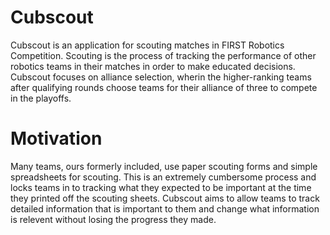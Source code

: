 # Cubscout
Cubscout is an application for scouting matches in FIRST Robotics Competition. Scouting is the process of tracking the performance of other robotics teams in their matches in order to make educated decisions. Cubscout focuses on alliance selection, wherin the higher-ranking teams after qualifying rounds choose teams for their alliance of three to compete in the playoffs.

# Motivation
Many teams, ours formerly included, use paper scouting forms and simple spreadsheets for scouting. This is an extremely cumbersome process and locks teams in to tracking what they expected to be important at the time they printed off the scouting sheets. Cubscout aims to allow teams to track detailed information that is important to them and change what information is relevent without losing the progress they made.
